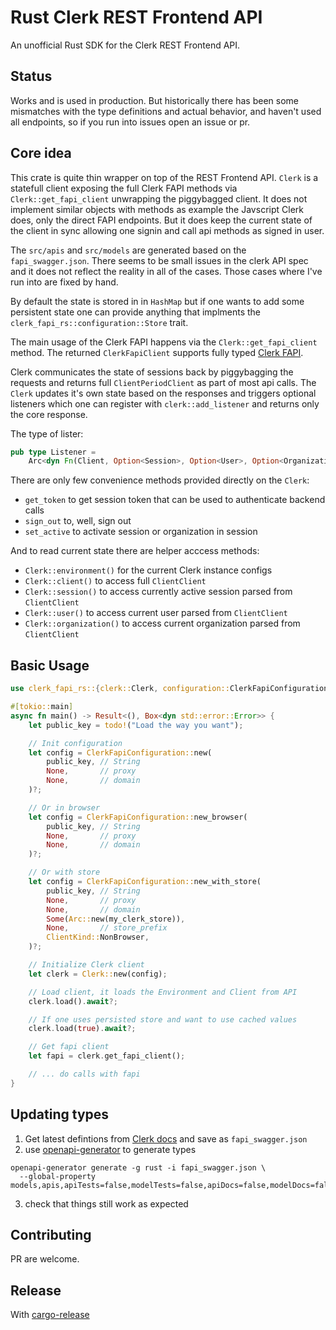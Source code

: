 # Rust Clerk REST Frontend API

An unofficial Rust SDK for the Clerk REST Frontend API.

## Status

Works and is used in production. But historically there has been some
mismatches with the type definitions and actual behavior, and haven't
used all endpoints, so if you run into issues open an issue or pr.

## Core idea

This crate is quite thin wrapper on top of the REST Frontend API.
`Clerk` is a statefull client exposing the full Clerk FAPI methods via
`Clerk::get_fapi_client` unwrapping the piggybagged client. It does
not implement similar objects with methods as example the Javscript
Clerk does, only the direct FAPI endpoints. But it does keep the
current state of the client in sync allowing one signin and call api
methods as signed in user.

The `src/apis` and `src/models` are generated based on the `fapi_swagger.json`.
There seems to be small issues in the clerk API spec and it does not reflect the
reality in all of the cases. Those cases where I've run into are fixed by hand.

By default the state is stored in in `HashMap` but if one wants to
add some persistent state one can provide anything that implments
the `clerk_fapi_rs::configuration::Store` trait.

The main usage of the Clerk FAPI happens via the `Clerk::get_fapi_client`
method. The returned `ClerkFapiClient` supports fully typed [Clerk FAPI](https://clerk.com/docs/reference/frontend-api).

Clerk communicates the state of sessions back by piggybagging the requests
and returns full `ClientPeriodClient` as part of most api calls. The
`Clerk` updates it's own state based on the responses and triggers optional
listeners which one can register with `clerk::add_listener` and returns
only the core response.

The type of lister:

```rs
pub type Listener =
    Arc<dyn Fn(Client, Option<Session>, Option<User>, Option<Organization>) + Send + Sync>;
```

There are only few convenience methods provided directly on the `Clerk`:

- `get_token` to get session token that can be used to authenticate backend calls
- `sign_out` to, well, sign out
- `set_active` to activate session or organization in session

And to read current state there are helper acccess methods:

- `Clerk::environment()` for the current Clerk instance configs
- `Clerk::client()` to access full `ClientClient`
- `Clerk::session()` to access currently active session parsed from `ClientClient`
- `Clerk::user()` to access current user parsed from `ClientClient`
- `Clerk::organization()` to access current organization parsed from `ClientClient`

## Basic Usage

```rust
use clerk_fapi_rs::{clerk::Clerk, configuration::ClerkFapiConfiguration};

#[tokio::main]
async fn main() -> Result<(), Box<dyn std::error::Error>> {
    let public_key = todo!("Load the way you want");

    // Init configuration
    let config = ClerkFapiConfiguration::new(
        public_key, // String
        None,       // proxy
        None,       // domain
    )?;

    // Or in browser
    let config = ClerkFapiConfiguration::new_browser(
        public_key, // String
        None,       // proxy
        None,       // domain
    )?;

    // Or with store
    let config = ClerkFapiConfiguration::new_with_store(
        public_key, // String
        None,       // proxy
        None,       // domain
        Some(Arc::new(my_clerk_store)),
        None,       // store_prefix
        ClientKind::NonBrowser,
    )?;

    // Initialize Clerk client
    let clerk = Clerk::new(config);

    // Load client, it loads the Environment and Client from API
    clerk.load().await?;

    // If one uses persisted store and want to use cached values
    clerk.load(true).await?;

    // Get fapi client
    let fapi = clerk.get_fapi_client();

    // ... do calls with fapi
}
```

## Updating types

1. Get latest defintions from [Clerk docs](https://clerk.com/docs/reference/frontend-api)
   and save as `fapi_swagger.json`
2. use [openapi-generator](https://openapi-generator.tech/) to generate types

```
openapi-generator generate -g rust -i fapi_swagger.json \
  --global-property models,apis,apiTests=false,modelTests=false,apiDocs=false,modelDocs=false
```

3. check that things still work as expected

## Contributing

PR are welcome.

## Release

With [cargo-release](https://crates.io/crates/cargo-release)
